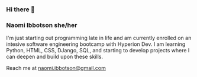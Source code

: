 ### Hi there 👋

<!--
**NaomiIbbotson/NaomiIbbotson** is a ✨ _special_ ✨ repository because its `README.md` (this file) appears on your GitHub profile.

Here are some ideas to get you started:

- 🔭 I’m currently working on ...
- 🌱 I’m currently learning ...
- 👯 I’m looking to collaborate on ...
- 🤔 I’m looking for help with ...
- 💬 Ask me about ...
- 📫 How to reach me: ...
- 😄 Pronouns: ...
- ⚡ Fun fact: ...
-->

### Naomi Ibbotson she/her

I'm just starting out programming late in life and am currently enrolled on an intesive software engineering bootcamp with Hyperion Dev.
I am learning Python, HTML, CSS, DJango, SQL, and starting to develop projects where I can deepen and build upon these skills.

Reach me at naomi.ibbotson@gmail.com
